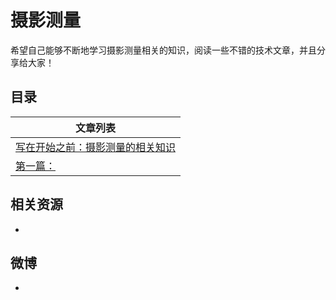 # 摄影测量

希望自己能够不断地学习摄影测量相关的知识，阅读一些不错的技术文章，并且分享给大家！

## 目录

|	文章列表	|
|------|
|[写在开始之前：摄影测量的相关知识](files/前言：摄影测量的基础知识.md) 	|
|[第一篇：](files/前言：摄影测量的基础知识.md) 	|

## 相关资源

- []()

## 微博

- []()

